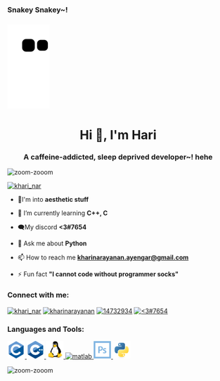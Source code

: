 
<h3> Snakey Snakey~! <h3>
<picture>
  <source media="(prefers-color-scheme: dark)" srcset="https://github.com/zoom-zooom/zoom-zooom/blob/output/github-contribution-grid-snake.svg" />
  <source media="(prefers-color-scheme: light)" srcset="https://github.com/zoom-zooom/zoom-zooom/blob/output/github-contribution-grid-snake.svg" />
  <img alt="github-snake" src="https://github.com/zoom-zooom/zoom-zooom/blob/output/github-contribution-grid-snake.svg" />
</picture>
<h1 align="center">Hi 💖, I'm Hari</h1>
<h3 align="center">A caffeine-addicted, sleep deprived developer~! hehe</h3>

<p align="left"> <img src="https://komarev.com/ghpvc/?username=zoom-zooom&label=Profile%20views&color=0e75b6&style=flat" alt="zoom-zooom" /> </p>

<p align="left"> <a href="https://twitter.com/khari_nar" target="blank"><img src="https://img.shields.io/twitter/follow/khari_nar?logo=twitter&style=for-the-badge" alt="khari_nar" /></a> </p>

- 👀I'm into **aesthetic stuff**

- 🌱 I’m currently learning **C++, C**

- 🗨️My discord **<3#7654**

- 💬 Ask me about **Python**

- 📫 How to reach me **kharinarayanan.ayengar@gmail.com**

- ⚡ Fun fact **"I cannot code without programmer socks"**

<h3 align="left">Connect with me:</h3>
<p align="left">
<a href="https://twitter.com/khari_nar" target="blank"><img align="center" src="https://raw.githubusercontent.com/rahuldkjain/github-profile-readme-generator/master/src/images/icons/Social/twitter.svg" alt="khari_nar" height="30" width="40" /></a>
<a href="https://linkedin.com/in/kharinarayanan" target="blank"><img align="center" src="https://raw.githubusercontent.com/rahuldkjain/github-profile-readme-generator/master/src/images/icons/Social/linked-in-alt.svg" alt="kharinarayanan" height="30" width="40" /></a>
<a href="https://stackoverflow.com/users/14732934" target="blank"><img align="center" src="https://raw.githubusercontent.com/rahuldkjain/github-profile-readme-generator/master/src/images/icons/Social/stack-overflow.svg" alt="14732934" height="30" width="40" /></a>
<a href="https://discord.gg/<3#7654" target="blank"><img align="center" src="https://raw.githubusercontent.com/rahuldkjain/github-profile-readme-generator/master/src/images/icons/Social/discord.svg" alt="<3#7654" height="30" width="40" /></a>
</p>

<h3 align="left">Languages and Tools:</h3>
<p align="left"> <a href="https://www.cprogramming.com/" target="_blank" rel="noreferrer"> <img src="https://raw.githubusercontent.com/devicons/devicon/master/icons/c/c-original.svg" alt="c" width="40" height="40"/> </a> <a href="https://www.w3schools.com/cpp/" target="_blank" rel="noreferrer"> <img src="https://raw.githubusercontent.com/devicons/devicon/master/icons/cplusplus/cplusplus-original.svg" alt="cplusplus" width="40" height="40"/> </a> <a href="https://www.linux.org/" target="_blank" rel="noreferrer"> <img src="https://raw.githubusercontent.com/devicons/devicon/master/icons/linux/linux-original.svg" alt="linux" width="40" height="40"/> </a> <a href="https://www.mathworks.com/" target="_blank" rel="noreferrer"> <img src="https://upload.wikimedia.org/wikipedia/commons/2/21/Matlab_Logo.png" alt="matlab" width="40" height="40"/> </a> <a href="https://www.photoshop.com/en" target="_blank" rel="noreferrer"> <img src="https://raw.githubusercontent.com/devicons/devicon/master/icons/photoshop/photoshop-line.svg" alt="photoshop" width="40" height="40"/> </a> <a href="https://www.python.org" target="_blank" rel="noreferrer"> <img src="https://raw.githubusercontent.com/devicons/devicon/master/icons/python/python-original.svg" alt="python" width="40" height="40"/> </a> </p>

<p><img align="center" src="https://github-readme-stats.vercel.app/api/top-langs?username=zoom-zooom&show_icons=true&locale=en&layout=compact" alt="zoom-zooom" /></p>
